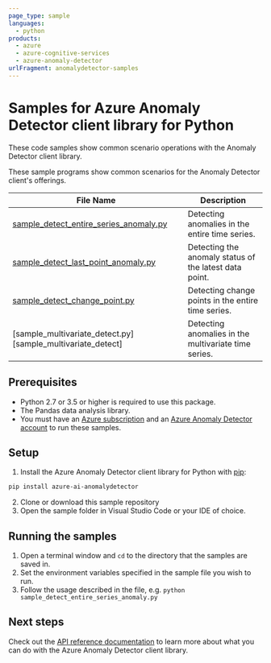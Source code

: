 ```yaml
---
page_type: sample
languages:
  - python
products:
  - azure
  - azure-cognitive-services
  - azure-anomaly-detector
urlFragment: anomalydetector-samples
---
```


# Samples for Azure Anomaly Detector client library for Python

These code samples show common scenario operations with the Anomaly Detector client library.

These sample programs show common scenarios for the Anomaly Detector client's offerings.

|**File Name**|**Description**|
|----------------|-------------|
|[sample_detect_entire_series_anomaly.py][sample_detect_entire_series_anomaly] |Detecting anomalies in the entire time series.|
|[sample_detect_last_point_anomaly.py][sample_detect_last_point_anomaly] |Detecting the anomaly status of the latest data point.|
|[sample_detect_change_point.py][sample_detect_change_point] |Detecting change points in the entire time series.|
|[sample_multivariate_detect.py][sample_multivariate_detect] |Detecting anomalies in the multivariate time series.|

## Prerequisites
* Python 2.7 or 3.5 or higher is required to use this package.
* The Pandas data analysis library.
* You must have an [Azure subscription][azure_subscription] and an
[Azure Anomaly Detector account][azure_anomaly_detector_account] to run these samples.

## Setup

1. Install the Azure Anomaly Detector client library for Python with [pip][pip]:

```bash
pip install azure-ai-anomalydetector
```

2. Clone or download this sample repository
3. Open the sample folder in Visual Studio Code or your IDE of choice.

## Running the samples

1. Open a terminal window and `cd` to the directory that the samples are saved in.
2. Set the environment variables specified in the sample file you wish to run.
3. Follow the usage described in the file, e.g. `python sample_detect_entire_series_anomaly.py`

## Next steps

Check out the [API reference documentation][python-fr-ref-docs] to learn more about
what you can do with the Azure Anomaly Detector client library.

[pip]: https://pypi.org/project/pip/
[azure_subscription]: https://azure.microsoft.com/free/cognitive-services
[azure_anomaly_detector_account]: https://ms.portal.azure.com/#create/Microsoft.CognitiveServicesAnomalyDetector
[python-fr-ref-docs]: https://azuresdkdocs.blob.core.windows.net/$web/python/azure-cognitiveservices-anomalydetector/0.3.0/index.html

[sample_detect_entire_series_anomaly]: https://github.com/Azure/azure-sdk-for-python/blob/main/sdk/anomalydetector/azure-ai-anomalydetector/samples/sample_detect_entire_series_anomaly.py
[sample_detect_last_point_anomaly]: https://github.com/Azure/azure-sdk-for-python/blob/main/sdk/anomalydetector/azure-ai-anomalydetector/samples/sample_detect_last_point_anomaly.py
[sample_detect_change_point]: https://github.com/Azure/azure-sdk-for-python/blob/main/sdk/anomalydetector/azure-ai-anomalydetector/samples/sample_detect_change_point.py
